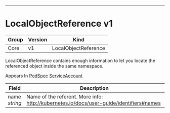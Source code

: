 

-----------
# LocalObjectReference v1



Group        | Version     | Kind
------------ | ---------- | -----------
Core | v1 | LocalObjectReference







LocalObjectReference contains enough information to let you locate the referenced object inside the same namespace.

<aside class="notice">
Appears In <a href="#podspec-v1">PodSpec</a> <a href="#serviceaccount-v1">ServiceAccount</a> </aside>

Field        | Description
------------ | -----------
name <br /> *string*  | Name of the referent. More info: http://kubernetes.io/docs/user-guide/identifiers#names






